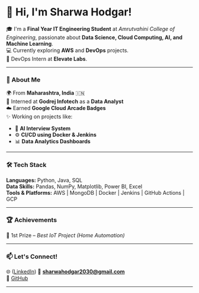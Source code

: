# 👋 Hi, I'm Sharwa Hodgar!

🎓 I'm a **Final Year IT Engineering Student** at *Amrutvahini College of Engineering*, passionate about **Data Science, Cloud Computing, AI, and Machine Learning**.  
💻 Currently exploring **AWS** and **DevOps** projects.  
🚀 DevOps Intern at **Elevate Labs**.

---

### 🧠 About Me
🌍 From **Maharashtra, India** 🇮🇳  
🔭 Interned at **Godrej Infotech** as a **Data Analyst**  
☁️ Earned **Google Cloud Arcade Badges**  
✨ Working on projects like:
- 🤖 **AI Interview System**
- ⚙️ **CI/CD using Docker & Jenkins**
- 📊 **Data Analytics Dashboards**

---

### 🛠️ Tech Stack

**Languages:** Python, Java, SQL  
**Data Skills:** Pandas, NumPy, Matplotlib, Power BI, Excel  
**Tools & Platforms:** AWS | MongoDB | Docker | Jenkins | GitHub Actions | GCP  

---

### 🏆 Achievements
🥇 1st Prize – *Best IoT Project (Home Automation)*  

---

### 📫 Let's Connect!
🌐 ([LinkedIn](https://www.linkedin.com/in/sharwa-hodgar-12a839259/))
📧 **sharwahodgar2030@gmail.com**  
🐙 [GitHub](https://github.com/sharwahodgar)  

---

